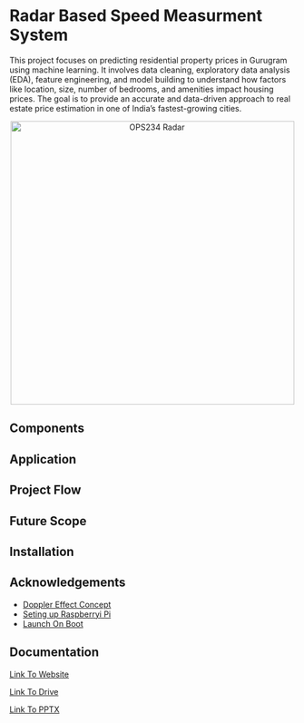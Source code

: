 # Radar Based Speed Measurment System
This project focuses on predicting residential property prices in Gurugram using machine learning. It involves data cleaning, exploratory data analysis (EDA), feature engineering, and model building to understand how factors like location, size, number of bedrooms, and amenities impact housing prices. The goal is to provide an accurate and data-driven approach to real estate price estimation in one of India’s fastest-growing cities.
<p align="center">
  <img src="https://miro.medium.com/v2/resize:fit:1400/0*S0RD9WszR44AbOds.png" alt="OPS234 Radar" height="500">
</p>


## Components


## Application


## Project Flow


## Future Scope


## Installation


## Acknowledgements

 - [Doppler Effect Concept](https://www.scienceabc.com/pure-sciences/ambulance-police-siren-sound-different-passes.html)
 - [Seting up Raspberryi Pi](https://www.raspberrypi.com/documentation/computers/getting-started.html)
 - [Launch On Boot](https://help.ubuntu.com/stable/ubuntu-help/startup-applications.html.en)

## Documentation

[Link To Website](https://radar-speed-kgcv.vercel.app/)

[Link To Drive](https://drive.google.com/drive/folders/11kEGkJQ02AlQVz_A3B6SeS6CdDjEDEry?usp=drive_link)

[Link To PPTX](unavailable)
